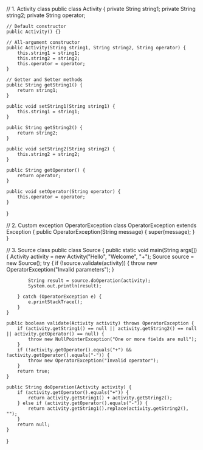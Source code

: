 // 1. Activity class
public class Activity {
    private String string1;
    private String string2;
    private String operator;

    // Default constructor
    public Activity() {}

    // All-argument constructor
    public Activity(String string1, String string2, String operator) {
        this.string1 = string1;
        this.string2 = string2;
        this.operator = operator;
    }

    // Getter and Setter methods
    public String getString1() {
        return string1;
    }

    public void setString1(String string1) {
        this.string1 = string1;
    }

    public String getString2() {
        return string2;
    }

    public void setString2(String string2) {
        this.string2 = string2;
    }

    public String getOperator() {
        return operator;
    }

    public void setOperator(String operator) {
        this.operator = operator;
    }
}

// 2. Custom exception OperatorException
class OperatorException extends Exception {
    public OperatorException(String message) {
        super(message);
    }
}

// 3. Source class
public class Source {
    public static void main(String args[]) {
        Activity activity = new Activity("Hello", "Welcome", "+");
        Source source = new Source();
        try {
            if (!source.validate(activity)) {
                throw new OperatorException("Invalid parameters");
            }

            String result = source.doOperation(activity);
            System.out.println(result);

        } catch (OperatorException e) {
            e.printStackTrace();
        }
    }

    public boolean validate(Activity activity) throws OperatorException {
        if (activity.getString1() == null || activity.getString2() == null || activity.getOperator() == null) {
            throw new NullPointerException("One or more fields are null");
        }
        if (!activity.getOperator().equals("+") && !activity.getOperator().equals("-")) {
            throw new OperatorException("Invalid operator");
        }
        return true;
    }

    public String doOperation(Activity activity) {
        if (activity.getOperator().equals("+")) {
            return activity.getString1() + activity.getString2();
        } else if (activity.getOperator().equals("-")) {
            return activity.getString1().replace(activity.getString2(), "");
        }
        return null;
    }
}

